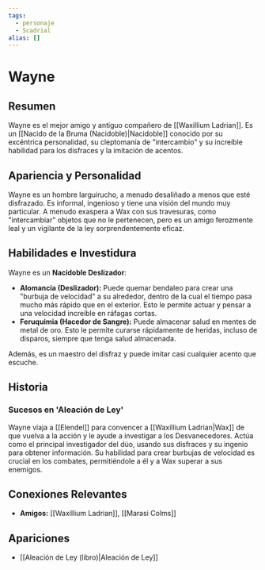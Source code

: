 ```yaml
---
tags:
  - personaje
  - Scadrial
alias: []
---
```


# Wayne

## Resumen
Wayne es el mejor amigo y antiguo compañero de [[Waxillium Ladrian]]. Es un [[Nacido de la Bruma (Nacidoble)|Nacidoble]] conocido por su excéntrica personalidad, su cleptomanía de "intercambio" y su increíble habilidad para los disfraces y la imitación de acentos.

## Apariencia y Personalidad
Wayne es un hombre larguirucho, a menudo desaliñado a menos que esté disfrazado. Es informal, ingenioso y tiene una visión del mundo muy particular. A menudo exaspera a Wax con sus travesuras, como "intercambiar" objetos que no le pertenecen, pero es un amigo ferozmente leal y un vigilante de la ley sorprendentemente eficaz.

## Habilidades e Investidura
Wayne es un **Nacidoble Deslizador**:
*   **Alomancia (Deslizador):** Puede quemar bendaleo para crear una "burbuja de velocidad" a su alrededor, dentro de la cual el tiempo pasa mucho más rápido que en el exterior. Esto le permite actuar y pensar a una velocidad increíble en ráfagas cortas.
*   **Feruquimia (Hacedor de Sangre):** Puede almacenar salud en mentes de metal de oro. Esto le permite curarse rápidamente de heridas, incluso de disparos, siempre que tenga salud almacenada.

Además, es un maestro del disfraz y puede imitar casi cualquier acento que escuche.

## Historia
### Sucesos en 'Aleación de Ley'
Wayne viaja a [[Elendel]] para convencer a [[Waxillium Ladrian|Wax]] de que vuelva a la acción y le ayude a investigar a los Desvanecedores. Actúa como el principal investigador del dúo, usando sus disfraces y su ingenio para obtener información. Su habilidad para crear burbujas de velocidad es crucial en los combates, permitiéndole a él y a Wax superar a sus enemigos.

## Conexiones Relevantes
* **Amigos:** [[Waxillium Ladrian]], [[Marasi Colms]]

## Apariciones
* [[Aleación de Ley (libro)|Aleación de Ley]]
